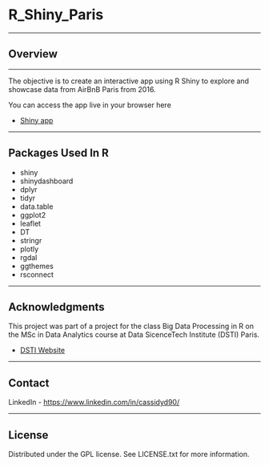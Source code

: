 # R_Shiny_Paris
***
## Overview
***
The objective is to create an interactive app using R Shiny to explore and showcase data from AirBnB Paris from 2016.

You can access the app live in your browser here 
* [Shiny app](https://cassidyd90.shinyapps.io/App_Complete/ "shinyapps.io")
***
## Packages Used In R
* shiny
* shinydashboard
* dplyr
* tidyr
* data.table
* ggplot2
* leaflet
* DT
* stringr
* plotly
* rgdal
* ggthemes
* rsconnect
***
## Acknowledgments
This project was part of a project for the class Big Data Processing in R on the MSc in Data Analytics course at Data SicenceTech Institute (DSTI) Paris.
* [DSTI Website](https://www.datasciencetech.institute/ "DSTI Website")
***
## Contact
LinkedIn - https://www.linkedin.com/in/cassidyd90/	 
***
## License
Distributed under the GPL license. See LICENSE.txt for more information.
